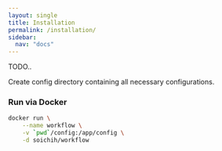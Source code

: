 ```yaml
---
layout: single
title: Installation
permalink: /installation/
sidebar:
  nav: "docs"
---
```


TODO..

Create config directory containing all necessary configurations.

### Run via Docker

```bash
docker run \
    --name workflow \
    -v `pwd`/config:/app/config \
    -d soichih/workflow
```

